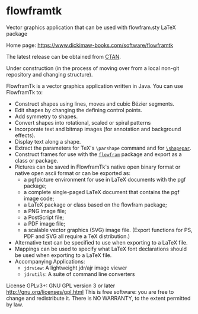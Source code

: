 # flowframtk
Vector graphics application that can be used with flowfram.sty LaTeX package

Home page: https://www.dickimaw-books.com/software/flowframtk

The latest release can be obtained from [CTAN](https://ctan.org/pkg/flowframtk).

Under construction (in the process of moving over from a local
non-git repository and changing structure).

FlowframTk is a vector graphics application written in Java. You can use FlowframTk to:

 - Construct shapes using lines, moves and cubic Bézier segments.
 - Edit shapes by changing the defining control points.
 - Add symmetry to shapes.
 - Convert shapes into rotational, scaled or spiral patterns
 - Incorporate text and bitmap images (for annotation and background effects).
 - Display text along a shape.
 - Extract the parameters for TeX's `\parshape` command and for [`\shapepar`](https://ctan.org/pkg/shapepar).
 - Construct frames for use with the [`flowfram`](https://ctan.org/pkg/flowfram) package and export as a class or package.
 - Pictures can be saved in FlowframTk's native open binary format or native open ascii format or can be exported as:
   + a pgfpicture environment for use in LaTeX documents with the pgf package;
   + a complete single-paged LaTeX document that contains the pgf image code;
   + a LaTeX package or class based on the flowfram package;
   + a PNG image file;
   + a PostScript file;
   + a PDF image file;
   + a scalable vector graphics (SVG) image file.
   (Export functions for PS, PDF and SVG all require a TeX distribution.) 
 - Alternative text can be specified to use when exporting to a LaTeX file.
 - Mappings can be used to specify what LaTeX font declarations should be used when exporting to a LaTeX file.
 - Accompanying Applications: 
   + `jdrview`: A lightweight jdr/ajr image viewer
   + `jdrutils`: A suite of command line converters

License GPLv3+: GNU GPL version 3 or later
http://gnu.org/licenses/gpl.html
This is free software: you are free to change and redistribute it.
There is NO WARRANTY, to the extent permitted by law.

